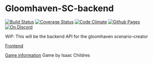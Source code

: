 # Gloomhaven-SC-backend
[![Build Status](https://travis-ci.org/on3iro/Gloomhaven-SC-backend.svg?branch=master)](https://travis-ci.org/on3iro/Gloomhaven-SC-backend)
[![Coverage Status](https://coveralls.io/repos/github/on3iro/Gloomhaven-SC-backend/badge.svg?branch=master)](https://coveralls.io/github/on3iro/Gloomhaven-SC-backend?branch=master)
[![Code Climate](https://codeclimate.com/github/on3iro/Gloomhaven-SC-backend/badges/gpa.svg)](https://codeclimate.com/github/on3iro/Gloomhaven-SC-backend)
[![Github Pages](https://img.shields.io/badge/GH--Pages-https%3A%2F%2Fon3iro.github.io%2FGloomhaven--scenario--creator%2F-149A86.svg?style=flat-square)](https://on3iro.github.io/Gloomhaven-scenario-creator/)
[![On Discord](https://img.shields.io/badge/GSC--Discord-https%3A%2F%2Fdiscord.gg%2FqDGBCAB-blue.svg?style=flat-square)](https://discord.gg/qDGBCAB)

WiP: This will be the backend API for the gloomhaven scenario-creator

[Frontend](https://github.com/on3iro/Gloomhaven-scenario-creator)

[Game information](http://www.cephalofair.com/gloomhaven) Game by Isaac Childres
